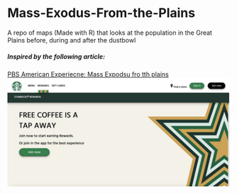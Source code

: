 # Mass-Exodus-From-the-Plains
A repo of maps (Made with R) that looks at the population in the Great Plains before, during and after the dustbowl
##### Inspired by the following article:
[PBS American Experiecne: Mass Expodsu fro tth plains](https://www.pbs.org/wgbh/americanexperience/features/surviving-the-dust-bowl-mass-exodus-plains/#:~:text=The%20Dust%20Bowl%20exodus%20was,1935%20excerpt%20from%20Collier%27s%20magazine.)
<img src="https://github.com/magdalent/Starbucks-Website-Clone/blob/main/img1.png" alt="drawing" width="500"/>

